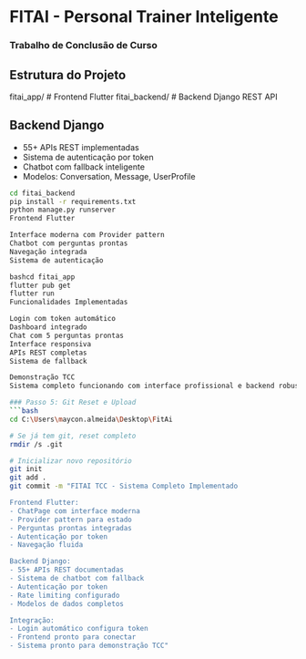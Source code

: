 # FITAI - Personal Trainer Inteligente
### Trabalho de Conclusão de Curso

## Estrutura do Projeto
fitai_app/      # Frontend Flutter
fitai_backend/  # Backend Django REST API

## Backend Django
- 55+ APIs REST implementadas
- Sistema de autenticação por token
- Chatbot com fallback inteligente
- Modelos: Conversation, Message, UserProfile
```bash
cd fitai_backend
pip install -r requirements.txt
python manage.py runserver
Frontend Flutter

Interface moderna com Provider pattern
Chatbot com perguntas prontas
Navegação integrada
Sistema de autenticação

bashcd fitai_app
flutter pub get
flutter run
Funcionalidades Implementadas

Login com token automático
Dashboard integrado
Chat com 5 perguntas prontas
Interface responsiva
APIs REST completas
Sistema de fallback

Demonstração TCC
Sistema completo funcionando com interface profissional e backend robusto.

### Passo 5: Git Reset e Upload
```bash
cd C:\Users\maycon.almeida\Desktop\FitAi

# Se já tem git, reset completo
rmdir /s .git

# Inicializar novo repositório
git init
git add .
git commit -m "FITAI TCC - Sistema Completo Implementado

Frontend Flutter:
- ChatPage com interface moderna
- Provider pattern para estado
- Perguntas prontas integradas
- Autenticação por token
- Navegação fluida

Backend Django:
- 55+ APIs REST documentadas
- Sistema de chatbot com fallback
- Autenticação por token
- Rate limiting configurado
- Modelos de dados completos

Integração:
- Login automático configura token
- Frontend pronto para conectar
- Sistema pronto para demonstração TCC"

